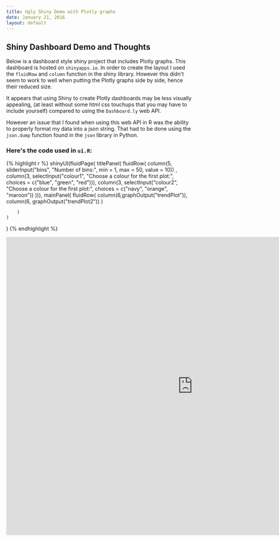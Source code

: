 ```yaml
---
title: Ugly Shiny Demo with Plotly graphs
date: January 21, 2016
layout: default
---
```


## Shiny Dashboard Demo and Thoughts

Below is a dashboard style shiny project that includes Plotly graphs. This dashboard is hosted on `shinyapps.io`.
In order to create the layout I used the `fluidRow` and `column` function in the shiny library. However this didn't seem to work to well when putting the Plotly graphs side by side, hence their reduced size. 

It appears that using Shiny to create Plotly dashboards may be less visually appealing, (at least without some html css touchups that you may have to include yourself) compared to using the `Dashboard.ly` web API. 

However an issue that I found when using this web API in R was the ability to properly format my data into a json string. 
That had to be done using the `json.dump` function found in the `json` library in Python. 

### Here's the code used in `ui.R`:

{% highlight r %}
shinyUI(fluidPage(
		titlePanel(
		  fluidRow(
		  column(5,
		  sliderInput("bins", "Number of bins:", min = 1, max = 50, value = 10))
		  ,
		  column(3,
		  selectInput("colour1", "Choose a colour for the first plot:", 
		              choices = c("blue", "green", "red"))),
		  column(3,
		  selectInput("colour2", "Choose a colour for the first plot:", 
		              choices = c("navy", "orange", "maroon"))
		  ))),
		mainPanel(
		      		fluidRow(
					column(6,graphOutput("trendPlot")),
					column(6, graphOutput("trendPlot2"))
					)
		      
		)
	)
)
{% endhighlight %}
<iframe src="https://yankev.shinyapps.io/Movies/" style="border: none; width: 1000px; height: 800px"></iframe>